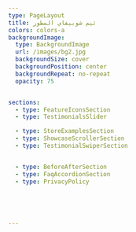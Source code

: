 ```yaml
---
type: PageLayout
title: ثيم شوبيفاي المطور
colors: colors-a
backgroundImage:
  type: BackgroundImage
  url: /images/bg2.jpg
  backgroundSize: cover
  backgroundPosition: center
  backgroundRepeat: no-repeat
  opacity: 75


sections:
  - type: FeatureIconsSection
  - type: TestimonialsSlider

  - type: StoreExamplesSection      
  - type: ShowcaseScrollerSection
  - type: TestimonialSwiperSection


  - type: BeforeAfterSection
  - type: FaqAccordionSection
  - type: PrivacyPolicy
  




---
```

